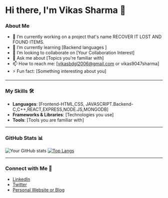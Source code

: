 
# Hi there, I'm Vikas Sharma 👋

### About Me
- 🔭 I’m currently working on a project that's name RECOVER IT LOST AND FOUND ITEMS.
- 🌱 I’m currently learning [Backend languages ]
- 👯 I’m looking to collaborate on [Your Collaboration Interest]
- 💬 Ask me about [Topics you're familiar with]
- 📫 How to reach me: [vikasbdgl2006@gmail.com or vikas9047sharma]
- ⚡ Fun fact: [Something interesting about you]

---

### My Skills 🛠️
- **Languages**: [Frontend-HTML,CSS, JAVASCRIPT.Backend-C,C++,REACT,EXPRESS,NODE.JS,MONGODB]
- **Frameworks & Libraries**: [Technologies you use]
- **Tools**: [Tools you are familiar with]

---

### GitHub Stats 📊
![Your GitHub stats](https://github-readme-stats.vercel.app/api?username=YourUsername&show_icons=true&theme=radical)
[![Top Langs](https://github-readme-stats.vercel.app/api/top-langs/?username=YourUsername&layout=compact&theme=radical)](https://github.com/YourUsername/github-readme-stats)

---

### Connect with Me 🤝
- [LinkedIn](https://www.linkedin.com/in/YourProfile)
- [Twitter](https://twitter.com/YourProfile)
- [Personal Website or Blog](https://yourwebsite.com)
